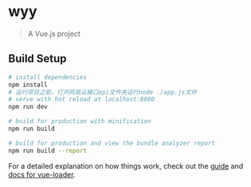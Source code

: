 # wyy

> A Vue.js project

## Build Setup

``` bash
# install dependencies
npm install
# 运行项目之前，打开网易云接口api文件夹运行node ./app.js文件
# serve with hot reload at localhost:8080
npm run dev

# build for production with minification
npm run build

# build for production and view the bundle analyzer report
npm run build --report
```

For a detailed explanation on how things work, check out the [guide](http://vuejs-templates.github.io/webpack/) and [docs for vue-loader](http://vuejs.github.io/vue-loader).
